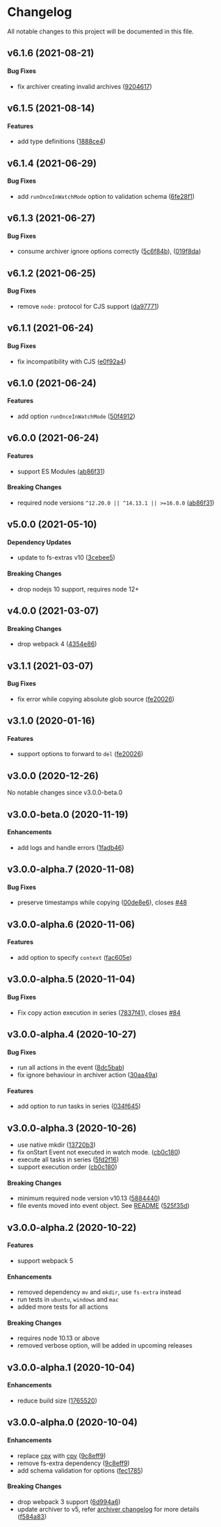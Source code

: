 # Changelog

All notable changes to this project will be documented in this file.

## v6.1.6 (2021-08-21)

#### Bug Fixes

- fix archiver creating invalid archives ([9204617](https://github.com/gregnb/filemanager-webpack-plugin/commit/9204617))

## v6.1.5 (2021-08-14)

#### Features

- add type definitions ([1888ce4](https://github.com/gregnb/filemanager-webpack-plugin/commit/1888ce4))

## v6.1.4 (2021-06-29)

#### Bug Fixes

- add `runOnceInWatchMode` option to validation schema ([6fe28f1](https://github.com/gregnb/filemanager-webpack-plugin/commit/6fe28f1))

## v6.1.3 (2021-06-27)

#### Bug Fixes

- consume archiver ignore options correctly ([5c6f84b](https://github.com/gregnb/filemanager-webpack-plugin/commit/5c6f84b)), ([019f8da](https://github.com/gregnb/filemanager-webpack-plugin/commit/019f8da))

## v6.1.2 (2021-06-25)

#### Bug Fixes

- remove `node:` protocol for CJS support ([da97771](https://github.com/gregnb/filemanager-webpack-plugin/commit/da97771))

## v6.1.1 (2021-06-24)

#### Bug Fixes

- fix incompatibility with CJS ([e0f92a4](https://github.com/gregnb/filemanager-webpack-plugin/commit/e0f92a4))

## v6.1.0 (2021-06-24)

#### Features

- add option `runOnceInWatchMode` ([50f4912](https://github.com/gregnb/filemanager-webpack-plugin/commit/50f4912))

## v6.0.0 (2021-06-24)

#### Features

- support ES Modules ([ab86f31](https://github.com/gregnb/filemanager-webpack-plugin/commit/ab86f31))

#### Breaking Changes

- required node versions `^12.20.0 || ^14.13.1 || >=16.0.0` ([ab86f31](https://github.com/gregnb/filemanager-webpack-plugin/commit/ab86f31))

## v5.0.0 (2021-05-10)

#### Dependency Updates

- update to fs-extras v10 ([3cebee5](https://github.com/gregnb/filemanager-webpack-plugin/commit/3cebee5))

#### Breaking Changes

- drop nodejs 10 support, requires node 12+

## v4.0.0 (2021-03-07)

#### Breaking Changes

- drop webpack 4 ([4354e86](https://github.com/gregnb/filemanager-webpack-plugin/commit/4354e86))

## v3.1.1 (2021-03-07)

#### Bug Fixes

- fix error while copying absolute glob source ([fe20026](https://github.com/gregnb/filemanager-webpack-plugin/commit/fe20026))

## v3.1.0 (2020-01-16)

#### Features

- support options to forward to `del` ([fe20026](https://github.com/gregnb/filemanager-webpack-plugin/commit/fe20026))

## v3.0.0 (2020-12-26)

No notable changes since v3.0.0-beta.0

## v3.0.0-beta.0 (2020-11-19)

#### Enhancements

- add logs and handle errors ([1fadb46](https://github.com/gregnb/filemanager-webpack-plugin/commit/1fadb46))

## v3.0.0-alpha.7 (2020-11-08)

#### Bug Fixes

- preserve timestamps while copying ([00de8e6](https://github.com/gregnb/filemanager-webpack-plugin/commit/00de8e6)), closes [#48](https://github.com/gregnb/filemanager-webpack-plugin/issues/48)

## v3.0.0-alpha.6 (2020-11-06)

#### Features

- add option to specify `context` ([fac605e](https://github.com/gregnb/filemanager-webpack-plugin/commit/fac605e))

## v3.0.0-alpha.5 (2020-11-04)

#### Bug Fixes

- Fix copy action execution in series ([7837f41](https://github.com/gregnb/filemanager-webpack-plugin/commit/7837f41)), closes [#84](https://github.com/gregnb/filemanager-webpack-plugin/issues/84)

## v3.0.0-alpha.4 (2020-10-27)

#### Bug Fixes

- run all actions in the event ([8dc5bab](https://github.com/gregnb/filemanager-webpack-plugin/commit/8dc5bab))
- fix ignore behaviour in archiver action ([30aa49a](https://github.com/gregnb/filemanager-webpack-plugin/commit/30aa49a))

#### Features

- add option to run tasks in series ([034f645](https://github.com/gregnb/filemanager-webpack-plugin/commit/034f645))

## v3.0.0-alpha.3 (2020-10-26)

- use native mkdir ([13720b3](https://github.com/gregnb/filemanager-webpack-plugin/commit/13720b3))
- fix onStart Event not executed in watch mode. ([cb0c180](https://github.com/gregnb/filemanager-webpack-plugin/commit/cb0c180))
- execute all tasks in series ([5fd2f16](https://github.com/gregnb/filemanager-webpack-plugin/commit/5fd2f16))
- support execution order ([cb0c180](https://github.com/gregnb/filemanager-webpack-plugin/commit/cb0c180))

#### Breaking Changes

- minimum required node version v10.13 ([5884440](https://github.com/gregnb/filemanager-webpack-plugin/commit/5884440))
- file events moved into event object. See [README](https://github.com/gregnb/filemanager-webpack-plugin/blob/master/README.md) ([525f35d](https://github.com/gregnb/filemanager-webpack-plugin/commit/525f35d))

## v3.0.0-alpha.2 (2020-10-22)

#### Features

- support webpack 5

#### Enhancements

- removed dependency `mv` and `mkdir`, use `fs-extra` instead
- run tests in `ubuntu`, `windows` and `mac`
- added more tests for all actions

#### Breaking Changes

- requires node 10.13 or above
- removed verbose option, will be added in upcoming releases

## v3.0.0-alpha.1 (2020-10-04)

#### Enhancements

- reduce build size ([1765520](https://github.com/gregnb/filemanager-webpack-plugin/commit/1765520))

## v3.0.0-alpha.0 (2020-10-04)

#### Enhancements

- replace [cpx](https://www.npmjs.com/cpx) with [cpy](https://www.npmjs.com/cpy) ([9c8eff9](https://github.com/gregnb/filemanager-webpack-plugin/commit/9c8eff9))
- remove fs-extra dependency ([9c8eff9](https://github.com/gregnb/filemanager-webpack-plugin/commit/9c8eff9))
- add schema validation for options ([fec1785](https://github.com/gregnb/filemanager-webpack-plugin/commit/fec1785))

#### Breaking Changes

- drop webpack 3 support ([6d994a6](https://github.com/gregnb/filemanager-webpack-plugin/commit/6d994a6))
- update archiver to v5, refer [archiver changelog](https://github.com/archiverjs/node-archiver/blob/master/CHANGELOG.md) for more details ([f584a83](https://github.com/gregnb/filemanager-webpack-plugin/commit/f584a83))
